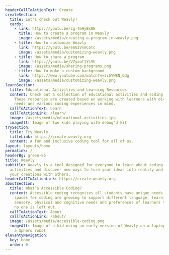 ```yaml
---
headerCallToActionText: Create
createSection:
  title: Let's check out Weavly!
  cards:
    - link: https://youtu.be/zg-TmHyBx0E
      title: How to create a program in Weavly
      image: /assets/media/creating-a-program-in-weavly.png
    - title: How to customize Weavly
      link: https://youtu.be/eAG2VnmCotc
      image: /assets/media/customizing-weavly.png
    - title: How to share a program
      link: https://youtu.be/VZyaot1YL9U
      image: /assets/media/sharing-programs.png
    - title: How to make a custom background
      link: https://www.youtube.com/watch?v=3c5YW8N_Gdg
      image: /assets/media/customizing-weavly.png
learnSection:
  title: Educational Activities and Learning Resources
  content: Check out a collection of educational activities and coding tools.
    These resources are created based on working with learners with diverse
    needs and various coding experiences in mind.
  callToActionText: Learn
  callToActionLink: /learn/
  image: /assets/media/educational-activities.jpg
  imageAlt: Image of two kids playing with debug'd kit
trySection:
  title: Try Weavly
  titleLink: https://create.weavly.org
  content: A fun and inclusive coding tool for all of us.
layout: layouts/home
permalink: /
headerBg: green-85
title: Weavly
subtitle: Weavly is a tool designed for everyone to learn about coding. Explore
  activities and discover new ways to turn your ideas into reality and share
  your creations with others.
headerCallToActionLink: https://create.weavly.org
aboutSection:
  title: What’s Accessible Coding?
  content: Accessible coding recognizes all students have unique needs. Digital
    spaces for coding are growing to support different language, learning,
    sensory, physical and cognitive needs and preferences of learners to ensure
    no one is left out.
  callToActionText: About
  callToActionLink: /about/
  image: /assets/media/accessible-coding.png
  imageAlt: Image of a kid using an early version of Weavly on a laptop to control
    a Sphero robot
eleventyNavigation:
  key: Home
  order: 0
---
```

